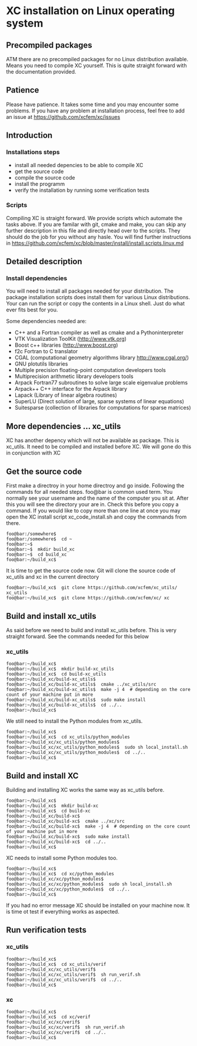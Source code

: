 XC installation on Linux operating system
=========================================

## Precompiled packages
ATM there are no precompiled packages for no Linux distribution available. 
Means you need to compile XC yourself. This is quite straight forward with the
documentation provided.


## Patience
Please have patience. It takes some time and you may encounter some problems. 
If you have any problem at installation process, feel free to add an issue at https://github.com/xcfem/xc/issues


## Introduction
### Installations steps
- install all needed depencies to be able to compile XC
- get the source code
- compile the source code
- install the programm
- verify the installation by running some verification tests


### Scripts
Compiling XC is straight forward. We provide scripts which automate the tasks above. 
If you are familar with git, cmake and make, you can skip any further description 
in this file and directly head over to the scripts. They should do the job for you without any hasle. 
You will find further instructions in https://github.com/xcfem/xc/blob/master/install/install.scripts.linux.md


## Detailed description
### Install dependencies
You will need to install all packages needed for your distribution. The package installation scripts does
install them for various Linux distributions. Your can run the script or copy the contents in a Linux shell.
Just do what ever fits best for you.

Some dependencies needed are:

- C++ and a Fortran compiler as well as cmake and a Pythoninterpreter
- VTK Visualization ToolKit (<http://www.vtk.org>)
- Boost c++ libraries (<http://www.boost.org>)
- f2c Fortran to C translator
- CGAL (computational geometry algorithms library <http://www.cgal.org/>)
- GNU plotutils libraries
- Multiple precision floating-point computation developers tools 
- Multiprecision arithmetic library developers tools
- Arpack Fortran77 subroutines to solve large scale eigenvalue problems
- Arpack++ C++ interface for the Arpack library
- Lapack (Library of linear algebra routines)
- SuperLU (Direct solution of large, sparse systems of linear equations)
- Suitesparse (collection of libraries for computations for sparse matrices)


## More dependencies ... xc_utils
XC has another depency which will not be available as package. This is xc_utils.
It need to be compiled and installed before XC. We will gone do this in conjunction with XC


## Get the source code
First make a directroy in your home directroy and go inside. Following the commands for all needed steps.
foo@bar is common used term. You normally see your username and the name of the computer you sit at.
After this you will see the directory your are in. Check this before you copy a command. If you would 
like to copy more than one line at once you may open the XC install script xc_code_install.sh and copy the
commands from there.
```console
foo@bar:/somewhere$
foo@bar:/somewhere$  cd ~
foo@bar:~$
foo@bar:~$  mkdir build_xc
foo@bar:~$  cd build_xc
foo@bar:~/build_xc$
```

It is time to get the source code now. Git will clone the source code of xc_utils and xc in the current directory
```console
foo@bar:~/build_xc$  git clone https://github.com/xcfem/xc_utils/ xc_utils
foo@bar:~/build_xc$  git clone https://github.com/xcfem/xc/ xc
```


## Build and install xc_utils
As said before we need to build and install xc_utils before. This is very straight forward.
See the commands needed for this below

### xc_utils
```console
foo@bar:~/build_xc$
foo@bar:~/build_xc$  mkdir build-xc_utils
foo@bar:~/build_xc$  cd build-xc_utils
foo@bar:~/build_xc/build-xc_utils$
foo@bar:~/build_xc/build-xc_utils$  cmake ../xc_utils/src
foo@bar:~/build_xc/build-xc_utils$  make -j 4  # depending on the core count of your machine put in more
foo@bar:~/build_xc/build-xc_utils$  sudo make install
foo@bar:~/build_xc/build-xc_utils$  cd ../..
foo@bar:~/build_xc$
```

We still need to install the Python modules from xc_utils.
```console
foo@bar:~/build_xc$
foo@bar:~/build_xc$  cd xc_utils/python_modules
foo@bar:~/build_xc/xc_utils/python_modules$
foo@bar:~/build_xc/xc_utils/python_modules$  sudo sh local_install.sh
foo@bar:~/build_xc/xc_utils/python_modules$  cd ../..
foo@bar:~/build_xc$
```


## Build and install XC
Building and installing XC works the same way as xc_utils before.

```console
foo@bar:~/build_xc$
foo@bar:~/build_xc$  mkdir build-xc
foo@bar:~/build_xc$  cd build-xc
foo@bar:~/build_xc/build-xc$
foo@bar:~/build_xc/build-xc$  cmake ../xc/src
foo@bar:~/build_xc/build-xc$  make -j 4  # depending on the core count of your machine put in more
foo@bar:~/build_xc/build-xc$  sudo make install
foo@bar:~/build_xc/build-xc$  cd ../..
foo@bar:~/build_xc$
```

XC needs to install some Python modules too.
```console
foo@bar:~/build_xc$
foo@bar:~/build_xc$  cd xc/python_modules
foo@bar:~/build_xc/xc/python_modules$
foo@bar:~/build_xc/xc/python_modules$  sudo sh local_install.sh
foo@bar:~/build_xc/xc/python_modules$  cd ../..
foo@bar:~/build_xc$
```

If you had no error message XC should be installed on your machine now. It is time ot test if 
everything works as aspected.


## Run verification tests
### xc_utils
```console
foo@bar:~/build_xc$
foo@bar:~/build_xc$  cd xc_utils/verif
foo@bar:~/build_xc/xc_utils/verif$
foo@bar:~/build_xc/xc_utils/verif$  sh run_verif.sh
foo@bar:~/build_xc/xc_utils/verif$  cd ../..
foo@bar:~/build_xc$
```

### xc
```console
foo@bar:~/build_xc$
foo@bar:~/build_xc$  cd xc/verif
foo@bar:~/build_xc/xc/verif$
foo@bar:~/build_xc/xc/verif$  sh run_verif.sh
foo@bar:~/build_xc/xc/verif$  cd ../..
foo@bar:~/build_xc$
```



